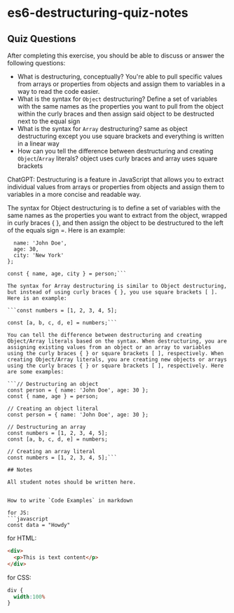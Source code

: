 # es6-destructuring-quiz-notes

## Quiz Questions

After completing this exercise, you should be able to discuss or answer the following questions:

- What is destructuring, conceptually?
You're able to pull specific values from arrays or properties from objects and assign them to variables in a way to read the code easier.
- What is the syntax for `Object` destructuring?
Define a set of variables with the same names as the properties you want to pull from the object within the curly braces and then assign said object to be destructed next to the equal sign
- What is the syntax for `Array` destructuring?
same as object destructuring except you use square brackets and everything is written in a linear way
- How can you tell the difference between destructuring and creating `Object`/`Array` literals?
object uses curly braces and array uses square brackets

ChatGPT:
Destructuring is a feature in JavaScript that allows you to extract individual values from arrays or properties from objects and assign them to variables in a more concise and readable way.

The syntax for Object destructuring is to define a set of variables with the same names as the properties you want to extract from the object, wrapped in curly braces { }, and then assign the object to be destructured to the left of the equals sign =. Here is an example:

```const person = {
  name: 'John Doe',
  age: 30,
  city: 'New York'
};

const { name, age, city } = person;```

The syntax for Array destructuring is similar to Object destructuring, but instead of using curly braces { }, you use square brackets [ ]. Here is an example:

```const numbers = [1, 2, 3, 4, 5];

const [a, b, c, d, e] = numbers;```

You can tell the difference between destructuring and creating Object/Array literals based on the syntax. When destructuring, you are assigning existing values from an object or an array to variables using the curly braces { } or square brackets [ ], respectively. When creating Object/Array literals, you are creating new objects or arrays using the curly braces { } or square brackets [ ], respectively. Here are some examples:

```// Destructuring an object
const person = { name: 'John Doe', age: 30 };
const { name, age } = person;

// Creating an object literal
const person = { name: 'John Doe', age: 30 };

// Destructuring an array
const numbers = [1, 2, 3, 4, 5];
const [a, b, c, d, e] = numbers;

// Creating an array literal
const numbers = [1, 2, 3, 4, 5];```

## Notes

All student notes should be written here.


How to write `Code Examples` in markdown

for JS:
```javascript
const data = "Howdy"
```

for HTML:
```html
<div>
  <p>This is text content</p>
</div>
```

for CSS:
```css
div {
  width:100%
}
```
